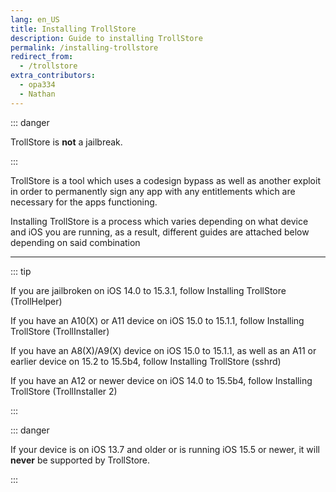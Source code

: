 ```yaml
---
lang: en_US
title: Installing TrollStore
description: Guide to installing TrollStore
permalink: /installing-trollstore
redirect_from:
  - /trollstore
extra_contributors:
  - opa334
  - Nathan
---
```


::: danger

TrollStore is **not** a jailbreak.

:::

TrollStore is a tool which uses a codesign bypass as well as another exploit in order to permanently sign any app with any entitlements which are necessary for the apps functioning.

Installing TrollStore is a process which varies depending on what device and iOS you are running, as a result, different guides are attached below depending on said combination

---

::: tip

If you are jailbroken on iOS 14.0 to 15.3.1, follow <router-link to="/installing-trollhelper">Installing TrollStore (TrollHelper)</router-link>

If you have an A10(X) or A11 device on iOS 15.0 to 15.1.1, follow <router-link to="/installing-trollinstaller">Installing TrollStore (TrollInstaller)</router-link>

If you have an A8(X)/A9(X) device on iOS 15.0 to 15.1.1, as well as an A11 or earlier device on 15.2 to 15.5b4, follow <router-link to="/installing-trollstore-sshrd">Installing TrollStore (sshrd)</router-link>

If you have an A12 or newer device on iOS 14.0 to 15.5b4, follow <router-link to="/installing-trollinstaller2">Installing TrollStore (TrollInstaller 2)</router-link>

:::

::: danger

If your device is on iOS 13.7 and older or is running iOS 15.5 or newer, it will **never** be supported by TrollStore.

:::
